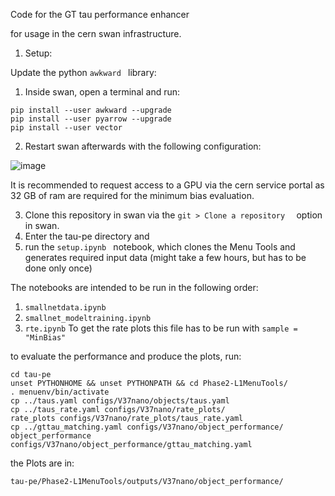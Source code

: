 Code for the GT tau performance enhancer

for usage in the cern swan infrastructure.


1) Setup:

 Update the python ```awkward ``` library:
 1) Inside swan, open a terminal and run:
  ```
pip install --user awkward --upgrade
pip install --user pyarrow --upgrade
pip install --user vector
```
 2) Restart swan afterwards with the following configuration:


![image](https://github.com/user-attachments/assets/d326aafa-f626-4928-8b43-d82fee060b37)

It is recommended to request access to a GPU via the cern service portal as 32 GB of ram are required for the minimum bias evaluation.

 3) Clone this repository in swan via the ```git > Clone a repository  ``` option in swan.
 4) Enter the tau-pe directory and 
 5) run the ```setup.ipynb ``` notebook, which clones the Menu Tools and generates  required input data (might take a few hours, but has to be done only once)



The notebooks are intended to be run in the following order:
1) ```smallnetdata.ipynb```
2) ```smallnet_modeltraining.ipynb```
3) ```rte.ipynb``` To get the rate plots this file has to be run with ``` sample = "MinBias" ```


to evaluate the performance and produce the plots, run:

```
cd tau-pe
unset PYTHONHOME && unset PYTHONPATH && cd Phase2-L1MenuTools/
. menuenv/bin/activate
cp ../taus.yaml configs/V37nano/objects/taus.yaml
cp ../taus_rate.yaml configs/V37nano/rate_plots/
rate_plots configs/V37nano/rate_plots/taus_rate.yaml 
cp ../gttau_matching.yaml configs/V37nano/object_performance/
object_performance configs/V37nano/object_performance/gttau_matching.yaml 
```
the Plots are in:
```
tau-pe/Phase2-L1MenuTools/outputs/V37nano/object_performance/
```

 
